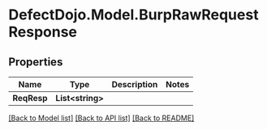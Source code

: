 # DefectDojo.Model.BurpRawRequestResponse
## Properties

Name | Type | Description | Notes
------------ | ------------- | ------------- | -------------
**ReqResp** | **List&lt;string&gt;** |  | 

[[Back to Model list]](../README.md#documentation-for-models) [[Back to API list]](../README.md#documentation-for-api-endpoints) [[Back to README]](../README.md)

